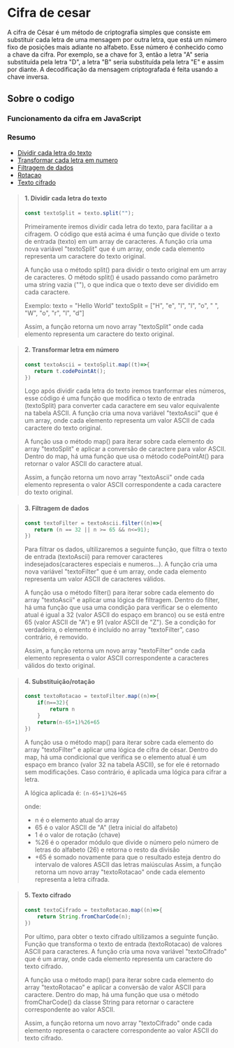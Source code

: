 
# Cifra de cesar

A cifra de César é um método de criptografia simples que consiste em substituir cada letra de uma mensagem por outra letra, que está um número fixo de posições mais adiante no alfabeto. Esse número é conhecido como a chave da cifra. Por exemplo, se a chave for 3, então a letra "A" seria substituída pela letra "D", a letra "B" seria substituída pela letra "E" e assim por diante. A decodificação da mensagem criptografada é feita usando a chave inversa.

## Sobre o codigo

### Funcionamento da cifra em JavaScript

### Resumo

- [Dividir cada letra do texto](#dividir)
- [Transformar cada letra em numero](#transformar)
- [Filtragem de dados](#filtagrem)
- [Rotacao](#rotacao)
- [Texto cifrado](#textoCifrado)

>#### 1. <a id="dividir"></a>Dividir cada letra do texto
>
>```js
>const textoSplit = texto.split("");
>```
>
>Primeiramente iremos dividir cada letra do texto, para facilitar a a cifragem. O código que está acima é uma função que divide o texto de entrada (texto) em um array de caracteres. A função cria uma nova variável "textoSplit" que é um array, onde cada elemento representa um caractere do texto original.
>
>A função usa o método split() para dividir o texto original em um array de caracteres. O método split() é usado passando como parâmetro uma string vazia (""), o que indica que o texto deve ser dividido em cada caractere.
>
>Exemplo:
>texto = "Hello World"
>textoSplit = ["H", "e", "l", "l", "o", " ", "W", "o", "r", "l", "d"]
>
>Assim, a função retorna um novo array "textoSplit" onde cada elemento representa um caractere do texto original.

>#### 2. <a id="transformar"></a>Transformar letra em número
>
>```js
>const textoAscii = textoSplit.map((t)=>{ 
>    return t.codePointAt();
>})
>```
>
>Logo após dividir cada letra do texto iremos tranformar eles números, esse código é uma função que modifica o texto de entrada (textoSplit) para converter cada caractere em seu valor equivalente na tabela ASCII. A função cria uma nova variável "textoAscii" que é um array, onde cada elemento representa um valor ASCII de cada caractere do texto original.
>
>A função usa o método map() para iterar sobre cada elemento do array "textoSplit" e aplicar a conversão de caractere para valor ASCII. Dentro do map, há uma função que usa o método codePointAt() para retornar o valor ASCII do caractere atual.
>
>Assim, a função retorna um novo array "textoAscii" onde cada elemento representa o valor ASCII correspondente a cada caractere do texto original.

>#### 3. <a id="filtagrem"></a>Filtragem de dados
>
>```js
>const textoFilter = textoAscii.filter((n)=>{
>    return (n == 32 || n >= 65 && n<=91);
>})
>```
>
>Para filtrar os dados, ultilizaremos a seguinte função, que filtra o texto de entrada (textoAscii) para remover caracteres indesejados(caracteres especiais e numeros...). A função cria uma nova variável "textoFilter" que é um array, onde cada elemento representa um valor ASCII de caracteres válidos.
>
>A função usa o método filter() para iterar sobre cada elemento do array "textoAscii" e aplicar uma lógica de filtragem. Dentro do filter, há uma função que usa uma condição para verificar se o elemento atual é igual a 32 (valor ASCII do espaço em branco) ou se está entre 65 (valor ASCII de "A") e 91 (valor ASCII de "Z"). Se a condição for verdadeira, o elemento é incluído no array "textoFilter", caso contrário, é removido.
>
>Assim, a função retorna um novo array "textoFilter" onde cada elemento representa o valor ASCII correspondente a caracteres válidos do texto original.
>

> #### 4. <a id="rotacao"></a>Substituição/rotação
>
> ```js
> const textoRotacao = textoFilter.map((n)=>{
>     if(n==32){
>         return n
>     }
>     return(n-65+1)%26+65
> })
> ```
>
> A função usa o método map() para iterar sobre cada elemento do array "textoFilter" e aplicar uma lógica de cifra de césar. Dentro do map, há uma condicional que verifica se o elemento atual é um espaço em branco (valor 32 na tabela ASCII), se for ele é retornado sem modificações. Caso contrário, é aplicada uma lógica para cifrar a letra.</p>
>
> A lógica aplicada é: ``(n-65+1)%26+65``
>
> onde:
>
> - n é o elemento atual do array
> - 65 é o valor ASCII de "A" (letra inicial do alfabeto)
> - 1 é o valor de rotação (chave)
> - %26 é o operador módulo que divide o número pelo número de letras do alfabeto (26) e retorna o resto da divisão
> - +65 é somado novamente para que o resultado esteja dentro do intervalo de valores ASCII das letras maiúsculas
> Assim, a função retorna um novo array "textoRotacao" onde cada elemento representa a letra cifrada.
>

> #### 5. <a id="textoCifrado"></a>Texto cifrado
>
> ```js
> const textoCifrado = textoRotacao.map((n)=>{
>     return String.fromCharCode(n);
> })
> ```
>
> Por ultimo, para obter o texto cifrado ultilizamos a seguinte função. Função que transforma o texto de entrada (textoRotacao) de valores ASCII para caracteres. A função cria uma nova variável "textoCifrado" que é um array, onde cada elemento representa um caractere do texto cifrado.
>
> A função usa o método map() para iterar sobre cada elemento do array "textoRotacao" e aplicar a conversão de valor ASCII para caractere. Dentro do map, há uma função que usa o método fromCharCode() da classe String para retornar o caractere correspondente ao valor ASCII.
>
> Assim, a função retorna um novo array "textoCifrado" onde cada elemento representa o caractere correspondente ao valor ASCII do texto cifrado.

